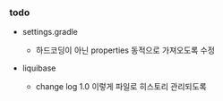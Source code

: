 ### todo 
- settings.gradle
  - 하드코딩이 아닌 properties 동적으로 가져오도록 수정

- liquibase
  - change log 1.0 이렇게 파일로 히스토리 관리되도록

